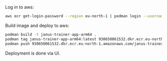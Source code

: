 Log in to aws:

```sh
aws ecr get-login-password --region eu-north-1 | podman login --username AWS --password-stdin 930650061532.dkr.ecr.eu-north-1.amazonaws.com
```

Build image and deploy to aws:

```sh
podman build -t janus-trainer-app-arm64 .
podman tag janus-trainer-app-arm64:latest 930650061532.dkr.ecr.eu-north-1.amazonaws.com/janus-trainer-app-arm64:latest
podman push 930650061532.dkr.ecr.eu-north-1.amazonaws.com/janus-trainer-app-arm64:latest
```

Deployment is done via UI.
